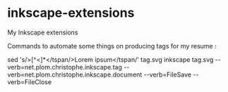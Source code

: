 inkscape-extensions
===================

My Inkscape extensions


Commands to automate some things on producing tags for my resume :

sed 's/>[^<]*<\/tspan/>Lorem ipsum<\/tspan/' tag.svg
inkscape tag.svg --verb=net.plom.christophe.inkscape.tag --verb=net.plom.christophe.inkscape.document --verb=FileSave --verb=FileClose
